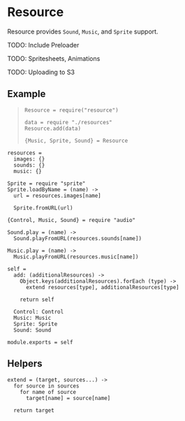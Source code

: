 Resource
========

Resource provides `Sound`, `Music`, and `Sprite` support.

TODO: Include Preloader

TODO: Spritesheets, Animations

TODO: Uploading to S3

Example
-------

>     Resource = require("resource")
>
>     data = require "./resources"
>     Resource.add(data)
>
>     {Music, Sprite, Sound} = Resource

    resources =
      images: {}
      sounds: {}
      music: {}

    Sprite = require "sprite"
    Sprite.loadByName = (name) ->
      url = resources.images[name]

      Sprite.fromURL(url)

    {Control, Music, Sound} = require "audio"

    Sound.play = (name) ->
      Sound.playFromURL(resources.sounds[name])

    Music.play = (name) ->
      Music.playFromURL(resources.music[name])

    self = 
      add: (additionalResources) ->
        Object.keys(additionalResources).forEach (type) ->
          extend resources[type], additionalResources[type]
        
        return self

      Control: Control
      Music: Music
      Sprite: Sprite
      Sound: Sound

    module.exports = self

Helpers
-------

    extend = (target, sources...) ->
      for source in sources
        for name of source
          target[name] = source[name]

      return target

